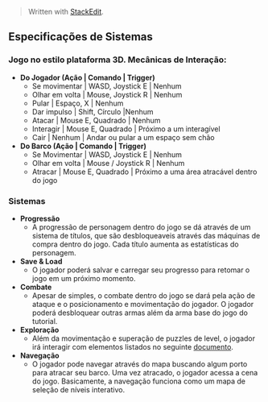﻿


> Written with [StackEdit](https://stackedit.io/).

## Especificações de Sistemas
### Jogo no estilo plataforma 3D. Mecânicas de Interação:
* **Do Jogador (Ação | Comando | Trigger)**
  * Se movimentar | WASD, Joystick E | Nenhum
  * Olhar em volta | Mouse, Joystick R | Nenhum
  * Pular | Espaço, X | Nenhum
  * Dar impulso | Shift, Círculo |Nenhum
  * Atacar | Mouse E, Quadrado | Nenhum
  * Interagir | Mouse E, Quadrado | Próximo a um interagível
  * Cair | Nenhum | Andar ou pular a um espaço sem chão
* **Do Barco (Ação | Comando | Trigger)**
  * Se Movimentar | WASD, Joystick E | Nenhum
  * Olhar em volta | Mouse / Joystick R | Nenhum
  * Atracar | Mouse E, Quadrado | Próximo a uma área atracável dentro do jogo
### Sistemas
* **Progressão**
  * A progressão de personagem dentro do jogo se dá através de um sistema de títulos, que são desbloqueaveis através das máquinas de compra dentro do jogo. Cada título aumenta as estatísticas do personagem.
* **Save & Load**
  * O jogador poderá salvar e carregar seu progresso para retomar o jogo em um próximo momento.
* **Combate**
  * Apesar de simples, o combate dentro do jogo se dará pela ação de ataque e o posicionamento e movimentação do jogador. O jogador poderá desbloquear outras armas além da arma base do jogo do tutorial.
* **Exploração**
  * Além da movimentação e superação de puzzles de level, o jogador irá interagir com elementos listados no seguinte [documento](https://docs.google.com/document/d/1OXTNRNywRP2QrFFqrxfQGCN84GuDNDablAln5ckMuHs/edit?usp=sharing).
* **Navegação**
  * O jogador pode navegar através do mapa buscando algum porto para atracar seu barco. Uma vez atracado, o jogador acessa a cena do jogo. Basicamente, a navegação funciona como um mapa de seleção de níveis interativo.

